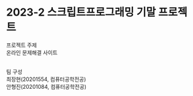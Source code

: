 # 2023-2 스크립트프로그래밍 기말 프로젝트

프로젝트 주제<br>
온라인 문제해결 사이트<br>

<br>
팀 구성<br>
최장현(20201554, 컴퓨터공학전공)<br>
안형진(20201084, 컴퓨터공학전공)<br>

